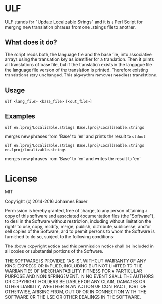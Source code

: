 # ULF

ULF stands for "Update Localizable Strings" and it is a Perl Script for merging
new translation phrases from one .strings file to another.

## What does it do?

The script reads both, the language file and the base file, into associative
arrays using the translation key as identifier for a translation. Then it
prints all translations of base file, but if the translation exists in the
langague file the language file version of the translation is printed.
Therefore existing translations stay unchanged. This algorythm removes needless
translations.

## Usage

    ulf <lang_file> <base_file> [<out_file>]

## Examples

    ulf en.lproj/Localizable.strings Base.lproj/Localizeable.strings
merges new phrases from 'Base' to 'en' and prints the result to `stdout`

    ulf en.lproj/Localizable.strings Base.lproj/Localizeable.strings en.lproj/Localizable.strings
merges new phrases from 'Base' to 'en' and writes the result to 'en'

# License

MIT

Copyright (c) 2014-2016 Johannes Bauer

Permission is hereby granted, free of charge, to any person obtaining a copy
of this software and associated documentation files (the "Software"), to deal
in the Software without restriction, including without limitation the rights
to use, copy, modify, merge, publish, distribute, sublicense, and/or sell
copies of the Software, and to permit persons to whom the Software is
furnished to do so, subject to the following conditions:

The above copyright notice and this permission notice shall be included in
all copies or substantial portions of the Software.

THE SOFTWARE IS PROVIDED "AS IS", WITHOUT WARRANTY OF ANY KIND, EXPRESS OR
IMPLIED, INCLUDING BUT NOT LIMITED TO THE WARRANTIES OF MERCHANTABILITY,
FITNESS FOR A PARTICULAR PURPOSE AND NONINFRINGEMENT. IN NO EVENT SHALL THE
AUTHORS OR COPYRIGHT HOLDERS BE LIABLE FOR ANY CLAIM, DAMAGES OR OTHER
LIABILITY, WHETHER IN AN ACTION OF CONTRACT, TORT OR OTHERWISE, ARISING FROM,
OUT OF OR IN CONNECTION WITH THE SOFTWARE OR THE USE OR OTHER DEALINGS IN
THE SOFTWARE.
